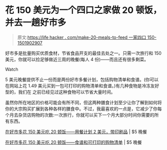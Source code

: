 # 花 150 美元为一个四口之家做 20 顿饭，并去一趟好市多

> 原文:[https://life hacker . com/make-20-meals-to-feed 一家四口 150-1501902907](https://lifehacker.com/make-20-meals-to-feed-a-family-of-four-for-150-and-one-1501902907)

好市多是批量购买优质食材，节省食品开支的最佳去处之一。只需一次旅行和 150 美元，你就可以捡足够做近三周的晚餐(每人 4 份)——而且还有很多剩菜。

Watch

5 美元晚餐提供不止一份而是两份好市多餐计划，包括购物清单和食谱。(你可以在网站上花 1.49 美元买到一包可打印的购物清单和食谱。)有几种食物是冷冻友好型的，我们在 之前已经见过这种食物可以节省大量时间。

虽然你所在地区的价格可能会有所不同，但这两种膳食计划至少让你了解到如何将你的大宗购买扩展到各种各样的膳食中。不过，我最喜欢的一点是，它减少了你每个月去杂货店购物的次数:一次旅行，你就可以买下一个月大部分时间你需要的所有东西。

[在好市多花 150 美元吃 20 顿饭——用餐计划 2 美元，带印刷品](http://www.5dollardinners.com/20-meals-at-costco-for-150-meal-plan-2-with-printables/) | $5 晚餐

[在好市多花 150 美元吃 20 顿饭——食谱和可打印的购物清单](http://www.5dollardinners.com/20-meals-from-costco-for-150-recipes-printable-shopping-lists/) | $5 晚餐